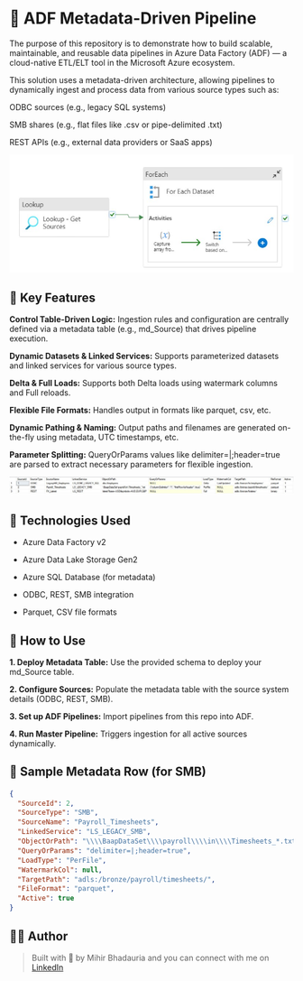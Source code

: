 # 💼 ADF Metadata-Driven Pipeline

The purpose of this repository is to demonstrate how to build scalable, maintainable, and reusable data pipelines in Azure Data Factory (ADF) — a cloud-native ETL/ELT tool in the Microsoft Azure ecosystem.

This solution uses a metadata-driven architecture, allowing pipelines to dynamically ingest and process data from various source types such as:

ODBC sources (e.g., legacy SQL systems)

SMB shares (e.g., flat files like .csv or pipe-delimited .txt)

REST APIs (e.g., external data providers or SaaS apps)

![ADF Pipeline image](/images/adf_pipeline_1.jpg)

## 🧠 Key Features

**Control Table-Driven Logic:** Ingestion rules and configuration are centrally defined via a metadata table (e.g., md_Source) that drives pipeline execution.

**Dynamic Datasets & Linked Services:** Supports parameterized datasets and linked services for various source types.

**Delta & Full Loads:** Supports both Delta loads using watermark columns and Full reloads.

**Flexible File Formats:** Handles output in formats like parquet, csv, etc.

**Dynamic Pathing & Naming:** Output paths and filenames are generated on-the-fly using metadata, UTC timestamps, etc.

**Parameter Splitting:** QueryOrParams values like delimiter=|;header=true are parsed to extract necessary parameters for flexible ingestion.

![Metadata table image](/images/md_source.jpg)

## 🧪 Technologies Used

* Azure Data Factory v2

* Azure Data Lake Storage Gen2

* Azure SQL Database (for metadata)

* ODBC, REST, SMB integration

* Parquet, CSV file formats

## 🔧 How to Use

**1. Deploy Metadata Table:** Use the provided schema to deploy your md_Source table.

**2. Configure Sources:** Populate the metadata table with the source system details (ODBC, REST, SMB).

**3. Set up ADF Pipelines:** Import pipelines from this repo into ADF.

**4. Run Master Pipeline:** Triggers ingestion for all active sources dynamically.

## 🧩 Sample Metadata Row (for SMB)
```json
{
  "SourceId": 2,
  "SourceType": "SMB",
  "SourceName": "Payroll_Timesheets",
  "LinkedService": "LS_LEGACY_SMB",
  "ObjectOrPath": "\\\\BaapDataSet\\\\payroll\\\\in\\\\Timesheets_*.txt",
  "QueryOrParams": "delimiter=|;header=true",
  "LoadType": "PerFile",
  "WatermarkCol": null,
  "TargetPath": "adls:/bronze/payroll/timesheets/",
  "FileFormat": "parquet",
  "Active": true
}
```

## 👨‍💻 Author

> Built with 💪 by Mihir Bhadauria and you can connect with me on [LinkedIn](https://www.linkedin.com/in/mihir-bhadauria/)

